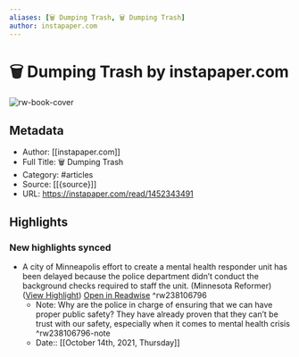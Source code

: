 ```yaml
---
aliases: [🗑 Dumping Trash, 🗑 Dumping Trash]
author: instapaper.com
---
```

# 🗑 Dumping Trash by instapaper.com

![rw-book-cover](https://readwise-assets.s3.amazonaws.com/static/images/article1.be68295a7e40.png)

## Metadata
- Author: [[instapaper.com]]
- Full Title: 🗑 Dumping Trash
- Category: #articles
- Source: [[{source}]]
- URL: https://instapaper.com/read/1452343491

## Highlights
### New highlights synced
- A city of Minneapolis effort to create a mental health responder unit has been delayed because the police department didn’t conduct the background checks required to staff the unit. (Minnesota Reformer) ([View Highlight](https://instapaper.com/read/1452343491/17720194)) [Open in Readwise](https://readwise.io/open/238106796) ^rw238106796
    - Note: Why are the police in charge of ensuring that we can have proper public safety? They have already proven that they can’t be trust with our safety, especially when it comes to mental health crisis ^rw238106796-note
    - Date:: [[October 14th, 2021, Thursday]]
